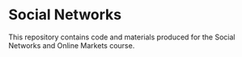 # Social Networks

This repository contains code and materials produced for the Social Networks and Online Markets course.